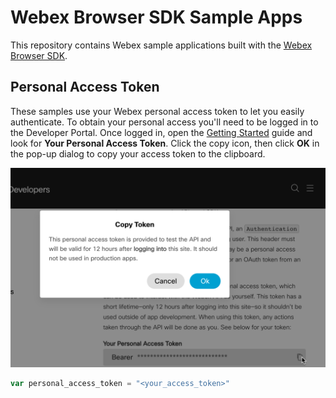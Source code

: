 # Webex Browser SDK Sample Apps

This repository contains Webex sample applications built with the [Webex Browser SDK](https://developer.webex.com/docs/sdks/browser).

## Personal Access Token

These samples use your Webex personal access token to let you easily authenticate. To obtain your personal access you'll need to be logged in to the Developer Portal. Once logged in, open the [Getting Started](https://developer.webex.com/docs/getting-started#accounts-and-authentication) guide and look for **Your Personal Access Token**. Click the copy icon, then click **OK** in the pop-up dialog to copy your access token to the clipboard.

![](images/personal-access-token.png)

```javascript
var personal_access_token = "<your_access_token>"
```

